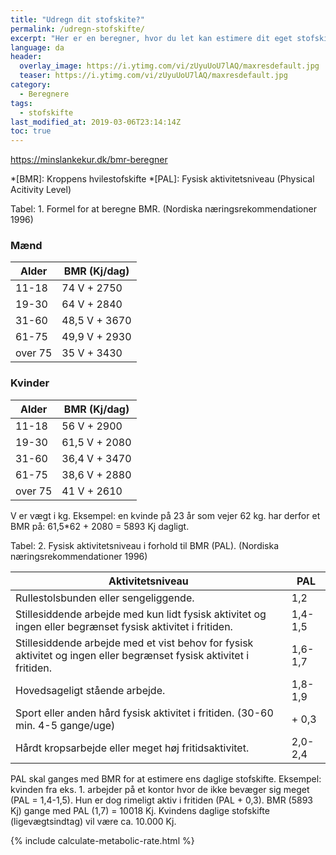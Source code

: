 ```yaml
---
title: "Udregn dit stofskite?"
permalink: /udregn-stofskifte/
excerpt: "Her er en beregner, hvor du let kan estimere dit eget stofskifte"
language: da
header:
  overlay_image: https://i.ytimg.com/vi/zUyuUoU7lAQ/maxresdefault.jpg
  teaser: https://i.ytimg.com/vi/zUyuUoU7lAQ/maxresdefault.jpg
category:
  - Beregnere
tags:
  - stofskifte
last_modified_at: 2019-03-06T23:14:14Z
toc: true
---
```


https://minslankekur.dk/bmr-beregner


*[BMR]: Kroppens hvilestofskifte
*[PAL]: Fysisk aktivitetsniveau (Physical Acitivity Level)

Tabel: 1. Formel for at beregne BMR. (Nordiska næringsrekommendationer 1996)

### Mænd

| Alder   | BMR (Kj/dag)  |
|---------|---------------|
|	11-18	  | 74 V + 2750   |
| 19-30	  | 64 V + 2840   |
| 31-60	  | 48,5 V + 3670 |
| 61-75	  | 49,9 V + 2930 |
| over 75	| 35 V + 3430   |

### Kvinder	

| Alder   | BMR (Kj/dag)  |
|---------|---------------|
| 11-18	  | 56 V + 2900   |
| 19-30	  | 61,5 V + 2080 |
| 31-60	  | 36,4 V + 3470 |
| 61-75	  | 38,6 V + 2880 |
| over 75	| 41 V + 2610   |

V er vægt i kg. Eksempel: en kvinde på 23 år som vejer 62 kg. har derfor et BMR på: 61,5*62 + 2080 = 5893 Kj dagligt.

Tabel: 2. Fysisk aktivitetsniveau i forhold til BMR (PAL). (Nordiska næringsrekommendationer 1996)

| Aktivitetsniveau	                                                                                                  | PAL     |
|---------------------------------------------------------------------------------------------------------------------|---------|
| Rullestolsbunden eller sengeliggende.	                                                                              | 1,2     |
| Stillesiddende arbejde med kun lidt fysisk aktivitet og ingen eller begrænset fysisk aktivitet i fritiden.	        | 1,4-1,5 |
| Stillesiddende arbejde med et vist behov for fysisk aktivitet og ingen eller begrænset fysisk aktivitet i fritiden.	| 1,6-1,7 |
| Hovedsageligt stående arbejde.	                                                                                    | 1,8-1,9 |
| Sport eller anden hård fysisk aktivitet i fritiden. (30-60 min. 4-5 gange/uge)	                                    | + 0,3   |
| Hårdt kropsarbejde eller meget høj fritidsaktivitet.	                                                              | 2,0-2,4 |

PAL skal ganges med BMR for at estimere ens daglige stofskifte. Eksempel: kvinden fra eks. 1. arbejder på et kontor hvor de ikke bevæger sig meget (PAL = 1,4-1,5). Hun er dog rimeligt aktiv i fritiden (PAL + 0,3). BMR (5893 Kj) gange med PAL (1,7) = 10018 Kj. Kvindens daglige stofskifte (ligevægtsindtag) vil være ca. 10.000 Kj.

{% include calculate-metabolic-rate.html %}
